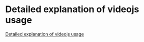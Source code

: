 # Detailed explanation of videojs usage
[Detailed explanation of videojs usage](https://aiwithcloud.com/2022/09/14/detailed_explanation_of_videojs_usage/)